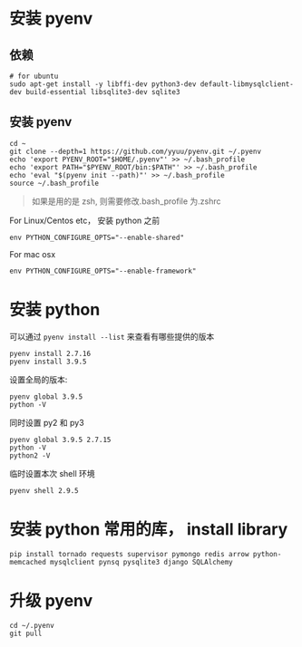 # 安装 pyenv

## 依赖

```
# for ubuntu
sudo apt-get install -y libffi-dev python3-dev default-libmysqlclient-dev build-essential libsqlite3-dev sqlite3
```

## 安装 pyenv

```
cd ~
git clone --depth=1 https://github.com/yyuu/pyenv.git ~/.pyenv
echo 'export PYENV_ROOT="$HOME/.pyenv"' >> ~/.bash_profile
echo 'export PATH="$PYENV_ROOT/bin:$PATH"' >> ~/.bash_profile
echo 'eval "$(pyenv init --path)"' >> ~/.bash_profile
source ~/.bash_profile
```

> 如果是用的是 zsh, 则需要修改.bash_profile 为.zshrc

For Linux/Centos etc， 安装 python 之前

```
env PYTHON_CONFIGURE_OPTS="--enable-shared"
```

For mac osx

```
env PYTHON_CONFIGURE_OPTS="--enable-framework"
```

# 安装 python

可以通过 `pyenv install --list` 来查看有哪些提供的版本

```
pyenv install 2.7.16
pyenv install 3.9.5
```

设置全局的版本:

```
pyenv global 3.9.5
python -V
```

同时设置 py2 和 py3

```
pyenv global 3.9.5 2.7.15
python -V
python2 -V

```

临时设置本次 shell 环境

```
pyenv shell 2.9.5
```

# 安装 python 常用的库， install library

```
pip install tornado requests supervisor pymongo redis arrow python-memcached mysqlclient pynsq pysqlite3 django SQLAlchemy
```

# 升级 pyenv

```
cd ~/.pyenv
git pull
```
